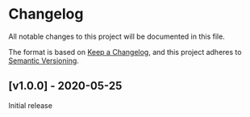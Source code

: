 # Changelog

All notable changes to this project will be documented in this file.

The format is based on [Keep a Changelog](https://keepachangelog.com/en/1.0.0/),
and this project adheres to [Semantic Versioning](https://semver.org/spec/v2.0.0.html).

## [v1.0.0] - 2020-05-25

Initial release

[unreleased]: https://github.com/ivyhjk/khipu-client-nodejs/compare/v1.0.0...HEAD
[1.0.0]: https://github.com/ivyhjk/khipu-client-nodejs/releases/tag/v1.0.0
